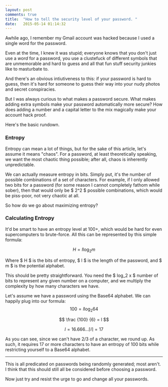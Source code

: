 ```yaml
---
layout: post
comments: true
title:  "How to tell the security level of your password. "
date:   2015-05-14 01:14:32
---
```


Awhile ago, I remember my Gmail account was hacked because I used a single word for the password. 

Even at the time, I knew it was stupid; everyone knows that you don't just use a *word* for a password, you use a clustefuck of different symbols that are unmemorable and hard to guess and all that fun stuff security junkies like to masturbate to. 

And there's an obvious intiutiveness to this: if your password is hard to guess, then it's hard for someone to guess their way into your nudy photos and secret conspiracies.  

But I was always curious to what makes a password secure.  What makes adding extra symbols make your password automatically more secure?  How does adding a number and a capital letter to the mix magically make your account hack proof.

Here's the basic rundown. 

### Entropy

Entropy can mean a lot of things, but for the sake of this article, let's assume it means "chaos". For a password, at least theoretically speaking, we want the most chaotic thing possible; after all, chaos is inherently unpredictable. 

We can actually measure entropy in bits.  Simply put, it's the number of possible combinations of a set of characters.  For example, if I only allowed two bits for a password (for some reason I cannot completely fathom while sober), then that would only be $ 2^2 $ possible combinations, which would be piss-poor, not very chaotic at all. 

So how do we go about maximizing entropy? 

### Calculating Entropy

It'd be smart to have an entropy level at 100+, which would be hard for even supercomputers to brute-force. All this can be represented by this simple formula: 

$$
H = l \log_2 m
$$ 

Where $ H $ is the bits of entropy, $ l $ is the length of the password, and $ m $ is the potential alphabet.

This should be pretty straightforward.  You need the $ log_2 x $ number of bits to represent any given number on a computer, and we multiply the complexity by how many characters we have. 

Let's assume we have a password using the Base64 alphabet. We can happily plug into our formula: 
$$
100 = l \log_2 64
$$ 

$$
\frac {100} {6} = l 
$$ 

$$
l = 16.666...
\lceil l \rceil = 17
$$

As you can see, since we can't have 2/3 of a character, we round up.  As such, it requires 17 or more characters to have an entropy of 100 bits while restricting yourself to a Base64 alphabet.

----

This is all predicated on passwords being randomly generated; most aren't.  I think that this should still all be considered before choosing a password. 

Now just try and resist the urge to go and change all your passwords. 
